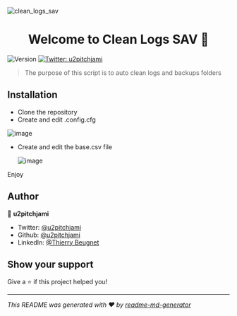 ![clean_logs_sav](https://socialify.git.ci/u2pitchjami/clean_logs_sav/image?description=1&descriptionEditable=auto%20clean%20logs%20and%20backups%20folders&font=KoHo&language=1&logo=https%3A%2F%2Fgreen-berenice-35.tiiny.site%2Fimage2vector-3.svg&name=1&owner=1&pattern=Charlie%20Brown&stargazers=1&theme=Dark)
<h1 align="center">Welcome to Clean Logs SAV 👋</h1>
<p>
  <img alt="Version" src="https://img.shields.io/badge/version-1-blue.svg?cacheSeconds=2592000" />
  <a href="https://twitter.com/u2pitchjami" target="_blank">
    <img alt="Twitter: u2pitchjami" src="https://img.shields.io/twitter/follow/u2pitchjami.svg?style=social" />
  </a>
</p>

> The purpose of this script is to auto clean logs and backups folders

## Installation

 - Clone the repository
 - Create and edit .config.cfg
   
![image](https://github.com/user-attachments/assets/96dfc6a0-a6c6-47fa-9ee3-397cc4322a05)


 - Create and edit the base.csv file
   
   ![image](https://github.com/user-attachments/assets/aceb4423-91f3-4baf-b60f-43b7afbdd122)

Enjoy

## Author

👤 **u2pitchjami**

* Twitter: [@u2pitchjami](https://twitter.com/u2pitchjami)
* Github: [@u2pitchjami](https://github.com/u2pitchjami)
* LinkedIn: [@Thierry Beugnet](https://linkedin.com/in/thierry-beugnet-a7761672)

## Show your support

Give a ⭐️ if this project helped you!

***
_This README was generated with ❤️ by [readme-md-generator](https://github.com/kefranabg/readme-md-generator)_
